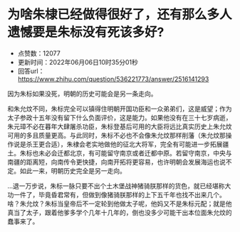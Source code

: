 # 为啥朱棣已经做得很好了，还有那么多人遗憾要是朱标没有死该多好?
- 点赞数：12077
- 更新时间：2022年06月06日10时35分01秒
- 回答url：https://www.zhihu.com/question/536221773/answer/2516141293
<body>
 <p data-pid="p7vpP5un">因为朱标如果没死，明朝的历史可能会是另一条走向。</p>
 <p data-pid="T-LlM5I9">和朱允炆不同，朱标完全可以镇得住明朝开国功臣和一众弟弟们，这是威望；作为太子参政十五年没有留下什么负面评价，这是能力。如果他没有在三十七岁病逝，朱元璋不必在暮年大肆屠杀功臣，朱标登基后可用的大臣将远比真实历史上朱允炆可用的多且质量更高。与此同时，朱标不必也不会像朱允炆那样削藩（朱允炆那操作说是杀王更合适），朱棣会老实地做他的征北大将军，完全有可能进一步拓展疆土。朱标也未必会迁都北京，有可能留守南京或者迁都中原。若留守南京，中央与南疆的距离短，向南传令更快捷，向南开拓将更容易，也许明朝会发展海运也说不定。如此一来，明朝历史完全是另一走向。</p>
 <p data-pid="f6Z4eHYK">…退一万步说，朱标一脉只要不出个土木堡战神猪骑朕那样的货色，就已经堪称大功一件了，毕竟昏君常有，但做到像猪骑朕那样的上下五千年也找不出来几个。啥？朱允炆？朱标当皇帝后不一定轮到他做太子呢，他妈又不是朱标元配；就是他真当了太子，跟着他爹多学个几年十几年的，倒也没多少可能干出本位面朱允炆的蠢事来了。</p>
</body>